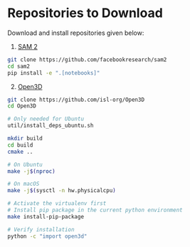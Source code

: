 # Repositories to Download

Download and install repositories given below:

1. [SAM 2](https://github.com/facebookresearch/sam2)

```bash
git clone https://github.com/facebookresearch/sam2
cd sam2
pip install -e ".[notebooks]"
```

2. [Open3D](https://github.com/isl-org/Open3D)

```bash
git clone https://github.com/isl-org/Open3D
cd Open3D

# Only needed for Ubuntu
util/install_deps_ubuntu.sh

mkdir build
cd build
cmake ..

# On Ubuntu
make -j$(nproc)

# On macOS
make -j$(sysctl -n hw.physicalcpu)

# Activate the virtualenv first
# Install pip package in the current python environment
make install-pip-package

# Verify installation
python -c "import open3d"
```
